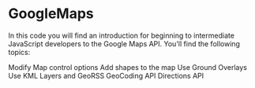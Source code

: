 # GoogleMaps

In this code you will find an introduction for beginning to intermediate JavaScript developers to the Google Maps API. You'll find the following topics:

Modify Map control options
Add shapes to the map
Use Ground Overlays
Use KML Layers and GeoRSS
GeoCoding API
Directions API
